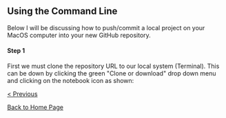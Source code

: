 ## Using the Command Line

Below I will be discussing how to push/commit a local project on your MacOS computer into your new GitHub repository. 

#### Step 1
First we must clone the repository URL to our local system (Terminal). This can be down by clicking the green "Clone or download" drop down menu and clicking on the notebook icon as shown:







[< Previous](Repository.md)

[Back to Home Page](README.md)

